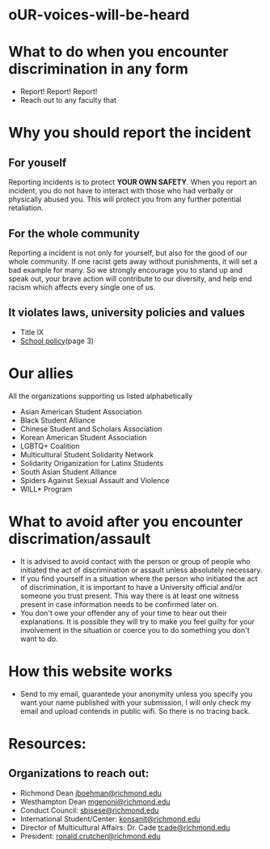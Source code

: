 # oUR-voices-will-be-heard

# What to do when you encounter discrimination in any form 
- Report! Report! Report!
- Reach out to any faculty that 
# Why you should report the incident 

For youself
--- 
Reporting incidents is to protect **YOUR OWN SAFETY**.
When you report an incident, you do not have to interact with those who had verbally or physically abused you. This will protect you from any further potential retaliation.

For the whole community
---
Reporting a incident is not only for yourself, but also for the good of our whole community. If one racist gets away without punishments, it will set a bad example for many.
So we strongly encourage you to stand up and speak out, your brave action will contribute to our diversity, and help end racism which affects every single one of us.

It violates laws, university policies and values 
---
-   Title IX
-  [School policy](https://policy.richmond.edu/documents/policy-pdfs/Public/Governance/policy_prohibiting_discrimination_and_harrassment_for_students.pdf)(page 3)

# Our allies
All the organizations supporting us listed alphabetically
- Asian American Student Association 
- Black Student Alliance
- Chinese Student and Scholars Association
- Korean American Student Association
- LGBTQ+ Coalition
- Multicultural Student Solidarity Network
- Solidarity Origanization for Latinx Students 
- South Asian Student Alliance
- Spiders Against Sexual Assault and Violence
- WILL* Program

# What to avoid after you encounter discrimation/assault
- It is advised to avoid contact with the person or group of people who initiated the act of discrimination or assault unless absolutely necessary. 
- If you find yourself in a situation where the person who initiated the act of discrimination, it is important to have a University official and/or someone you trust present. This way there is at least one witness present in case information needs to be confirmed later on. 
- You don't owe your offender any of your time to hear out their explanations. It is possible they will try to make you feel guilty for your involvement in the situation or coerce you to do something you don't want to do. 

# How this website works 
-  Send to my email, guarantede your anonymity unless you specify you want your name published with your submission, I will only check my email and upload contends in public wifi. So there is no tracing back.


# Resources:
## Organizations to reach out:
- Richmond Dean jboehman@richmond.edu
- Westhampton Dean mgenoni@richmond.edu 
- Conduct Council: sbisese@richmond.edu
- International Student/Center: konsanit@richmond.edu 
- Director of Multicultural Affairs: Dr. Cade tcade@richmond.edu
- President: ronald.crutcher@richmond.edu 
